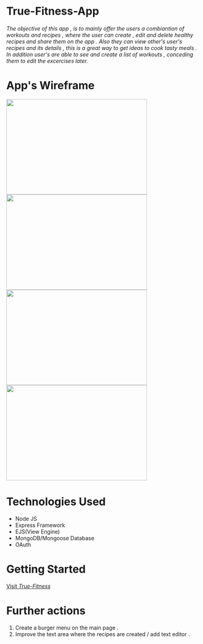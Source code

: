 # True-Fitness-App
###### The objective of this app , is to mainly offer the users a _combiantion of workouts and recipes_ , where the user can create , edit and delete healthy recipes and share them on the app . Also they can view other's user's recipes and its details , this is a great way to get ideas to cook tasty meals .   In addition user's are able to see and create a list of workouts , conceding them to edit the excercises later.


# App's Wireframe 
<img src='https://i.imgur.com/SLiXO2v.png'    width='370' height='250'>
<img src='https://i.imgur.com/bQnI3M3.png'    width='370' height='250'>
<img src='https://i.imgur.com/72CIcjF.png'    width='370' height='250'>
<img src='https://i.imgur.com/msMWVCc.png'    width='370' height='250'>

# Technologies Used
* Node JS  
* Express Framework
* EJS(View Engine)               
* MongoDB/Mongoose Database
* OAuth

# Getting Started 
[Visit _True-Fitness_](https://true-fitness-10.herokuapp.com/)


# Further actions
1. Create a burger menu on the main page .
2. Improve the text area where the recipes are created / add text editor . 



